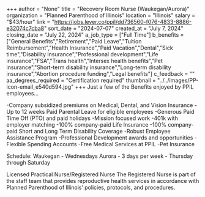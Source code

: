 +++
author = "None"
title = "Recovery Room Nurse (Waukegan/Aurora)"
organization = "Planned Parenthood of Illinois"
location = "Illinois"
salary = "$43/hour"
link = "https://jobs.lever.co/ppil/dd736560-f076-4833-8886-e32074c7cba8"
sort_date = "2024-07-07"
created_at = "July 7, 2024"
closing_date = "July 22, 2024"
a_job_type = ["Full Time"]
b_benefits = ["General Benefits","Retirement","Paid Leave","Tuition Reimbursement","Health Insurance","Paid Vacation","Dental","Sick time","Disability insurance","Professional development","Life insurance","FSA","Trans health","Intersex health benefits","Pet insurance","Short-term disability insurance","Long-term disability insurance","Abortion procedure funding","Legal benefits"]
c_feedback = ""
aa_degrees_required = "Certification required"
thumbnail = "../../images/PP-icon-email_e540d594.jpg"
+++
Just a few of the Benefits enjoyed by PPIL employees…

-Company subsidized premiums on Medical, Dental, and Vision Insurance
-Up to 12 weeks Paid Parental Leave for eligible employees
-Generous Paid Time Off (PTO) and paid holidays
-Mission focused work
-401k with employer matching
-100% company-paid Life Insurance
-100% company-paid Short and Long Term Disability Coverage
-Robust Employee Assistance Program
-Professional Development awards and opportunities
-Flexible Spending Accounts
-Free Medical Services at PPIL
-Pet Insurance

Schedule:
Waukegan - Wednesdays
Aurora - 3 days per week - Thursday through Saturday

Licensed Practical Nurse/Registered Nurse
The Registered Nurse is part of the staff team that provides reproductive health services in accordance with Planned Parenthood of Illinois’ policies, protocols, and procedures.  